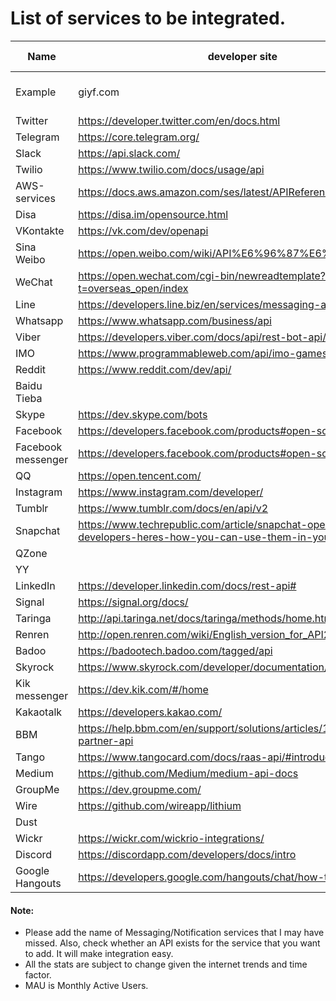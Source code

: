 # List of services to be integrated.

|**Name**|**developer site**|**Integrated?** | **Popularity/MAU ** | **Assigned?**|
|----|----|----|----|----|
| Example | giyf.com | Yes/No/Partially | 1.23 million | Yes/No/Assigned to Mr. Tux Penguin  |
|Twitter|https://developer.twitter.com/en/docs.html | Yes | 335 million ||
|Telegram|https://core.telegram.org/ | Yes |  | 200 million | |
|Slack|https://api.slack.com/ |Yes| |
|Twilio|https://www.twilio.com/docs/usage/api |Yes| |
|AWS-services|https://docs.aws.amazon.com/ses/latest/APIReference/Welcome.html |Yes| |
|Disa|https://disa.im/opensource.html|| |
|VKontakte |https://vk.com/dev/openapi|| |
|Sina Weibo |https://open.weibo.com/wiki/API%E6%96%87%E6%A1%A3/en | | 392 million | |
|WeChat|https://open.wechat.com/cgi-bin/newreadtemplate?t=overseas_open/index | | 1.06 billion | |
|Line|https://developers.line.biz/en/services/messaging-api/ | | 203 million | |
|Whatsapp|https://www.whatsapp.com/business/api || 1.5 billion | |
|Viber|https://developers.viber.com/docs/api/rest-bot-api/ || 260 million | |
|IMO|https://www.programmableweb.com/api/imo-games || |
|Reddit|https://www.reddit.com/dev/api/ || 330 million | |
|Baidu Tieba ||| 300 million | |
|Skype|https://dev.skype.com/bots | | 300 million | |
|Facebook|https://developers.facebook.com/products#open-source || 2.23 billion | |
|Facebook messenger | https://developers.facebook.com/products#open-source | | 1.3 billion | |
|QQ|https://open.tencent.com/ | | 861 million | |
|Instagram|https://www.instagram.com/developer/ | | 1 billion | |
|Tumblr|https://www.tumblr.com/docs/en/api/v2 | | 642 million | |
|Snapchat|https://www.techrepublic.com/article/snapchat-opens-4-apis-to-developers-heres-how-you-can-use-them-in-your-business/ || 255 million | |
|QZone||| 632 million | |
| YY ||| |
|LinkedIn|https://developer.linkedin.com/docs/rest-api# | | 294 million | |
|Signal|https://signal.org/docs/ || |
|Taringa|http://api.taringa.net/docs/taringa/methods/home.html || |
|Renren|http://open.renren.com/wiki/English_version_for_API2 || |
|Badoo|https://badootech.badoo.com/tagged/api || 60 million | |
|Skyrock|https://www.skyrock.com/developer/documentation/ || |
|Kik messenger |https://dev.kik.com/#/home || |
|Kakaotalk|https://developers.kakao.com/ | | 49 million | |
|BBM |https://help.bbm.com/en/support/solutions/articles/19000082778-partner-api || |
|Tango |https://www.tangocard.com/docs/raas-api/#introduction || |
|Medium|https://github.com/Medium/medium-api-docs | | 60 million | |
|GroupMe|https://dev.groupme.com/ || 11.69 million | |
|Wire|https://github.com/wireapp/lithium | | | |
|Dust||| |
|Wickr|https://wickr.com/wickrio-integrations/ || | |
| Discord | https://discordapp.com/developers/docs/intro | | 10.78 million | |
| Google Hangouts |https://developers.google.com/hangouts/chat/how-tos/rest-api | | 14.8 million | |

#### Note:
*   Please add the name of Messaging/Notification services that I may have missed. Also, check whether an API exists for the service that you want to add. It will make integration easy.
*   All the stats are subject to change given the internet trends and time factor.
*   MAU is Monthly Active Users.
